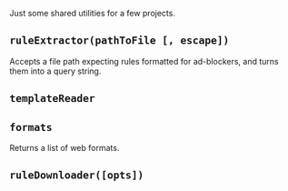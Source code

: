 Just some shared utilities for a few projects.


## `ruleExtractor(pathToFile [, escape])`
Accepts a file path expecting rules formatted for ad-blockers, and turns them into a query string.

## `templateReader`


## `formats`
Returns a list of web formats.

## `ruleDownloader([opts])`
